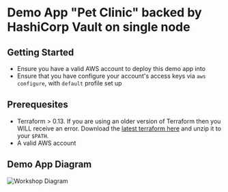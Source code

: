 # Demo App "Pet Clinic" backed by HashiCorp Vault on single node
## Getting Started
* Ensure you have a valid AWS account to deploy this demo app into
* Ensure that you have configure your account's access keys via `aws configure`, with `default` profile set up

## Prerequesites
* Terraform > 0.13. If you are using an older version of Terraform then you WILL receive an error. Download the [latest terraform here](https://releases.hashicorp.com/terraform/) and unzip it to your `$PATH`.
* A valid AWS account

## Demo App Diagram

![Workshop Diagram](docs/img/Vault_Workshop_Diagram.png)
